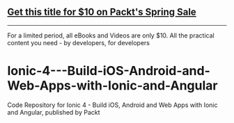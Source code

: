 ## [Get this title for $10 on Packt's Spring Sale](https://www.packt.com/V14658?utm_source=github&utm_medium=packt-github-repo&utm_campaign=spring_10_dollar_2022)
-----
For a limited period, all eBooks and Videos are only $10. All the practical content you need \- by developers, for developers

# Ionic-4---Build-iOS-Android-and-Web-Apps-with-Ionic-and-Angular
Code Repository for Ionic 4 - Build iOS, Android and Web Apps with Ionic and Angular, published by Packt
